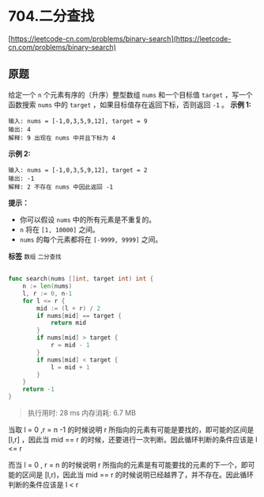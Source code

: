 # 704.二分查找
[https://leetcode-cn.com/problems/binary-search](https://leetcode-cn.com/problems/binary-search) 
## 原题
给定一个 `n` 个元素有序的（升序）整型数组 `nums` 和一个目标值 `target` ，写一个函数搜索 `nums` 中的 `target` ，如果目标值存在返回下标，否则返回 `-1` 。
 **示例 1:** 

```
输入: nums = [-1,0,3,5,9,12], target = 9
输出: 4
解释: 9 出现在 nums 中并且下标为 4

```
 **示例 2:** 

```
输入: nums = [-1,0,3,5,9,12], target = 2
输出: -1
解释: 2 不存在 nums 中因此返回 -1

```
 

 **提示：** 
- 你可以假设 `nums` 中的所有元素是不重复的。
-  `n` 将在 `[1, 10000]` 之间。
-  `nums` 的每个元素都将在 `[-9999, 9999]` 之间。
 
**标签**
`数组` `二分查找` 


## 
```go
func search(nums []int, target int) int {
	n := len(nums)
	l, r := 0, n-1
	for l <= r {
		mid := (l + r) / 2
		if nums[mid] == target {
			return mid
		}
		if nums[mid] > target {
			r = mid - 1
		}
		if nums[mid] < target {
			l = mid + 1
		}
	}
	return -1
}
```
>执行用时: 28 ms
内存消耗: 6.7 MB

当取 l = 0 ,r = n -1 的时候说明 r 所指向的元素有可能是要找的，即可能的区间是 [l,r] ，因此当 mid == r 的时候，还要进行一次判断。因此循环判断的条件应该是 l <= r

而当 l = 0 , r = n 的时候说明 r 所指向的元素是有可能要找的元素的下一个，即可能的区间是 [l,r)，因此当 mid == r 的时候说明已经越界了，并不存在。因此循环判断的条件应该是 l < r 

